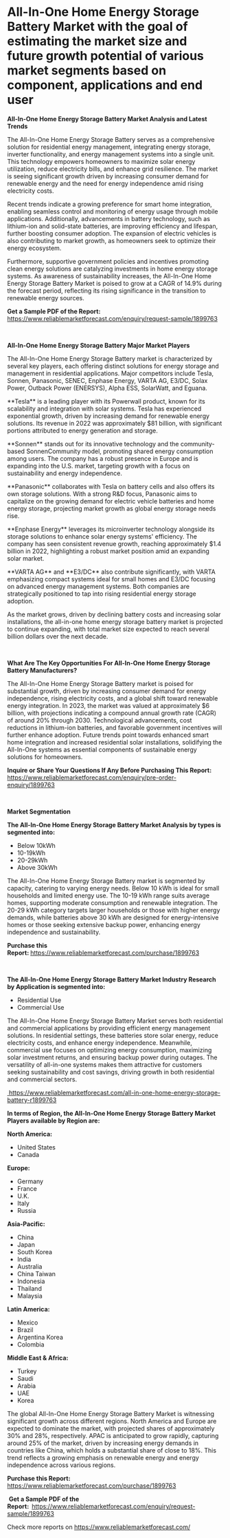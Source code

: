 <p><h1>All-In-One Home Energy Storage Battery Market with the goal of estimating the market size and future growth potential of various market segments based on component, applications and end user</h1></p><p><strong>All-In-One Home Energy Storage Battery Market Analysis and Latest Trends</strong></p>
<p><p>The All-In-One Home Energy Storage Battery serves as a comprehensive solution for residential energy management, integrating energy storage, inverter functionality, and energy management systems into a single unit. This technology empowers homeowners to maximize solar energy utilization, reduce electricity bills, and enhance grid resilience. The market is seeing significant growth driven by increasing consumer demand for renewable energy and the need for energy independence amid rising electricity costs.</p><p>Recent trends indicate a growing preference for smart home integration, enabling seamless control and monitoring of energy usage through mobile applications. Additionally, advancements in battery technology, such as lithium-ion and solid-state batteries, are improving efficiency and lifespan, further boosting consumer adoption. The expansion of electric vehicles is also contributing to market growth, as homeowners seek to optimize their energy ecosystem. </p><p>Furthermore, supportive government policies and incentives promoting clean energy solutions are catalyzing investments in home energy storage systems. As awareness of sustainability increases, the All-In-One Home Energy Storage Battery Market is poised to grow at a CAGR of 14.9% during the forecast period, reflecting its rising significance in the transition to renewable energy sources.</p></p>
<p><strong>Get a Sample PDF of the Report:&nbsp;</strong> <a href="https://www.reliablemarketforecast.com/enquiry/request-sample/1899763?utm_campaign=2280&utm_medium=2&utm_source=Github&utm_content=ia&utm_term=14022025&utm_id=all-in-one-home-energy-storage-battery">https://www.reliablemarketforecast.com/enquiry/request-sample/1899763</a></p>
<p>&nbsp;</p>
<p><strong>All-In-One Home Energy Storage Battery Major Market Players</strong></p>
<p><p>The All-In-One Home Energy Storage Battery market is characterized by several key players, each offering distinct solutions for energy storage and management in residential applications. Major competitors include Tesla, Sonnen, Panasonic, SENEC, Enphase Energy, VARTA AG, E3/DC, Solax Power, Outback Power (ENERSYS), Alpha ESS, SolarWatt, and Eguana.</p><p>**Tesla** is a leading player with its Powerwall product, known for its scalability and integration with solar systems. Tesla has experienced exponential growth, driven by increasing demand for renewable energy solutions. Its revenue in 2022 was approximately $81 billion, with significant portions attributed to energy generation and storage.</p><p>**Sonnen** stands out for its innovative technology and the community-based SonnenCommunity model, promoting shared energy consumption among users. The company has a robust presence in Europe and is expanding into the U.S. market, targeting growth with a focus on sustainability and energy independence.</p><p>**Panasonic** collaborates with Tesla on battery cells and also offers its own storage solutions. With a strong R&D focus, Panasonic aims to capitalize on the growing demand for electric vehicle batteries and home energy storage, projecting market growth as global energy storage needs rise.</p><p>**Enphase Energy** leverages its microinverter technology alongside its storage solutions to enhance solar energy systems' efficiency. The company has seen consistent revenue growth, reaching approximately $1.4 billion in 2022, highlighting a robust market position amid an expanding solar market.</p><p>**VARTA AG** and **E3/DC** also contribute significantly, with VARTA emphasizing compact systems ideal for small homes and E3/DC focusing on advanced energy management systems. Both companies are strategically positioned to tap into rising residential energy storage adoption.</p><p>As the market grows, driven by declining battery costs and increasing solar installations, the all-in-one home energy storage battery market is projected to continue expanding, with total market size expected to reach several billion dollars over the next decade.</p></p>
<p>&nbsp;</p>
<p><strong>What Are The Key Opportunities For All-In-One Home Energy Storage Battery Manufacturers?</strong></p>
<p><p>The All-In-One Home Energy Storage Battery market is poised for substantial growth, driven by increasing consumer demand for energy independence, rising electricity costs, and a global shift toward renewable energy integration. In 2023, the market was valued at approximately $6 billion, with projections indicating a compound annual growth rate (CAGR) of around 20% through 2030. Technological advancements, cost reductions in lithium-ion batteries, and favorable government incentives will further enhance adoption. Future trends point towards enhanced smart home integration and increased residential solar installations, solidifying the All-In-One systems as essential components of sustainable energy solutions for homeowners.</p></p>
<p><strong>Inquire or Share Your Questions If Any Before Purchasing This Report:</strong> <a href="https://www.reliablemarketforecast.com/enquiry/pre-order-enquiry/1899763?utm_campaign=2280&utm_medium=2&utm_source=Github&utm_content=ia&utm_term=14022025&utm_id=all-in-one-home-energy-storage-battery">https://www.reliablemarketforecast.com/enquiry/pre-order-enquiry/1899763</a></p>
<p>&nbsp;</p>
<p><strong>Market Segmentation</strong></p>
<p><strong>The All-In-One Home Energy Storage Battery Market Analysis by types is segmented into:</strong></p>
<p><ul><li>Below 10kWh</li><li>10-19kWh</li><li>20-29kWh</li><li>Above 30kWh</li></ul></p>
<p><p>The All-In-One Home Energy Storage Battery market is segmented by capacity, catering to varying energy needs. Below 10 kWh is ideal for small households and limited energy use. The 10-19 kWh range suits average homes, supporting moderate consumption and renewable integration. The 20-29 kWh category targets larger households or those with higher energy demands, while batteries above 30 kWh are designed for energy-intensive homes or those seeking extensive backup power, enhancing energy independence and sustainability.</p></p>
<p><strong>Purchase this Report:&nbsp;</strong><a href="https://www.reliablemarketforecast.com/purchase/1899763?utm_campaign=2280&utm_medium=2&utm_source=Github&utm_content=ia&utm_term=14022025&utm_id=all-in-one-home-energy-storage-battery">https://www.reliablemarketforecast.com/purchase/1899763</a></p>
<p>&nbsp;</p>
<p><strong>The All-In-One Home Energy Storage Battery Market Industry Research by Application is segmented into:</strong></p>
<p><ul><li>Residential Use</li><li>Commercial Use</li></ul></p>
<p><p>The All-In-One Home Energy Storage Battery Market serves both residential and commercial applications by providing efficient energy management solutions. In residential settings, these batteries store solar energy, reduce electricity costs, and enhance energy independence. Meanwhile, commercial use focuses on optimizing energy consumption, maximizing solar investment returns, and ensuring backup power during outages. The versatility of all-in-one systems makes them attractive for customers seeking sustainability and cost savings, driving growth in both residential and commercial sectors.</p></p>
<p><a href="https://www.reliablemarketforecast.com/all-in-one-home-energy-storage-battery-r1899763?utm_campaign=2280&utm_medium=2&utm_source=Github&utm_content=ia&utm_term=14022025&utm_id=all-in-one-home-energy-storage-battery">&nbsp;https://www.reliablemarketforecast.com/all-in-one-home-energy-storage-battery-r1899763</a></p>
<p><strong>In terms of Region, the All-In-One Home Energy Storage Battery Market Players available by Region are:</strong></p>
<p>
    <p> <strong> North America: </strong>
        <ul>
            <li>United States</li>
            <li>Canada</li>
        </ul>
        </p> 
    <p> <strong> Europe: </strong>
        <ul>
            <li>Germany</li>
            <li>France</li>
            <li>U.K.</li>
            <li>Italy</li>
            <li>Russia</li>
        </ul>
        </p> 
    <p> <strong> Asia-Pacific: </strong>
        <ul>
            <li>China</li>
            <li>Japan</li>
            <li>South Korea</li>
            <li>India</li>
            <li>Australia</li>
            <li>China Taiwan</li>
            <li>Indonesia</li>
            <li>Thailand</li>
            <li>Malaysia</li>
        </ul>
        </p> 
    <p> <strong> Latin America: </strong>
        <ul>
            <li>Mexico</li>
            <li>Brazil</li>
            <li>Argentina Korea</li>
            <li>Colombia</li>
        </ul>
        </p> 
    <p> <strong> Middle East & Africa: </strong>
        <ul>
            <li>Turkey</li>
            <li>Saudi</li>
            <li>Arabia</li>
            <li>UAE</li>
            <li>Korea</li>
        </ul>
    </p>
    </p>
<p><p>The global All-In-One Home Energy Storage Battery Market is witnessing significant growth across different regions. North America and Europe are expected to dominate the market, with projected shares of approximately 30% and 28%, respectively. APAC is anticipated to grow rapidly, capturing around 25% of the market, driven by increasing energy demands in countries like China, which holds a substantial share of close to 18%. This trend reflects a growing emphasis on renewable energy and energy independence across various regions.</p></p>
<p><strong>Purchase this Report: </strong><a href="https://www.reliablemarketforecast.com/purchase/1899763?utm_campaign=2280&utm_medium=2&utm_source=Github&utm_content=ia&utm_term=14022025&utm_id=all-in-one-home-energy-storage-battery">https://www.reliablemarketforecast.com/purchase/1899763</a></p>
<p>&nbsp;<strong>Get a Sample PDF of the Report:&nbsp;&nbsp;</strong><a href="https://www.reliablemarketforecast.com/enquiry/request-sample/1899763?utm_campaign=2280&utm_medium=2&utm_source=Github&utm_content=ia&utm_term=14022025&utm_id=all-in-one-home-energy-storage-battery">https://www.reliablemarketforecast.com/enquiry/request-sample/1899763</a></p>
<p><strong></strong></p>
<p>Check more reports on <a href="https://www.reliablemarketforecast.com/?utm_campaign=2280&utm_medium=2&utm_source=Github&utm_content=ia&utm_term=14022025&utm_id=all-in-one-home-energy-storage-battery">https://www.reliablemarketforecast.com/</a></p>